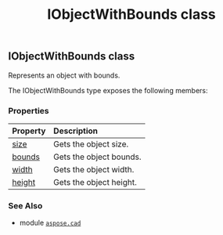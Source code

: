 ﻿---
title: IObjectWithBounds class
second_title: Aspose.CAD for Python via .NET API References
description: 
type: docs
weight: 230
url: /python-net/aspose.cad/iobjectwithbounds/
is_root: false
---

## IObjectWithBounds class

Represents an object with bounds.



The IObjectWithBounds type exposes the following members:

### Properties
| Property | Description |
| :- | :- |
| [size](/cad/python-net/aspose.cad/iobjectwithbounds/size) | Gets the object size. |
| [bounds](/cad/python-net/aspose.cad/iobjectwithbounds/bounds) | Gets the object bounds. |
| [width](/cad/python-net/aspose.cad/iobjectwithbounds/width) | Gets the object width. |
| [height](/cad/python-net/aspose.cad/iobjectwithbounds/height) | Gets the object height. |



### See Also
* module [`aspose.cad`](..)
